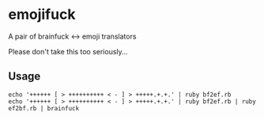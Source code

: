 # emojifuck

A pair of brainfuck <-> emoji translators

Please don't take this too seriously...

## Usage

    echo '++++++ [ > ++++++++++ < - ] > +++++.+.+.' | ruby bf2ef.rb
    echo '++++++ [ > ++++++++++ < - ] > +++++.+.+.' | ruby bf2ef.rb | ruby ef2bf.rb | brainfuck


